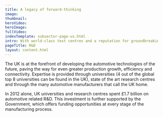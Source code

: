 ```yaml
---
title: A legacy of forward-thinking
image: 
thumbnail: 
heroVideo: 
heroImage: 
fullVideo: 
indexTemplate: subsector-page-us.html
intro: With world-class test centres and a reputation for groundbreaking innovation, the UK leads the way in automotive research and development.
pageTitle: R&D
layout: content.html
---
```


The UK is at the forefront of developing the automotive technologies of the future, paving the way for even greater production growth, efficiency and connectivity. Expertise is provided through universities (4 out of the global top 8 universities can be found in the UK), state of the art research centres and through the many automotive manufacturers that call the UK home.
 
In 2012 alone, UK universities and research centres spent £1.7 billion on automotive related R&D. This investment is further supported by the Government, which offers funding opportunities at every stage of the manufacturing process.

